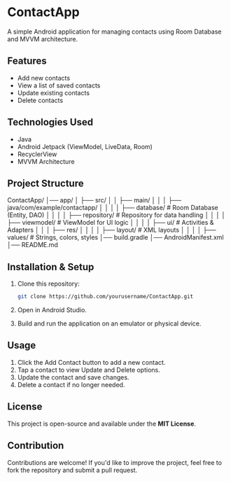 # ContactApp

A simple Android application for managing contacts using Room Database and MVVM architecture.

## Features
- Add new contacts
- View a list of saved contacts
- Update existing contacts
- Delete contacts

## Technologies Used
- Java
- Android Jetpack (ViewModel, LiveData, Room)
- RecyclerView
- MVVM Architecture

## Project Structure
ContactApp/ │── app/ │ ├── src/ │ │ ├── main/ │ │ │ ├── java/com/example/contactapp/ │ │ │ │ ├── database/ # Room Database (Entity, DAO) │ │ │ │ ├── repository/ # Repository for data handling │ │ │ │ ├── viewmodel/ # ViewModel for UI logic │ │ │ │ ├── ui/ # Activities & Adapters │ │ │ ├── res/ │ │ │ │ ├── layout/ # XML layouts │ │ │ │ ├── values/ # Strings, colors, styles │── build.gradle │── AndroidManifest.xml │── README.md

## Installation & Setup
1. Clone this repository:
   ```bash
   git clone https://github.com/yourusername/ContactApp.git

2. Open in Android Studio.

3. Build and run the application on an emulator or physical device.

## Usage
1. Click the Add Contact button to add a new contact.
2. Tap a contact to view Update and Delete options.
3. Update the contact and save changes.
4. Delete a contact if no longer needed.

## License
This project is open-source and available under the **MIT License**.

## Contribution
Contributions are welcome! If you'd like to improve the project, feel free to fork the repository and submit a pull request.
